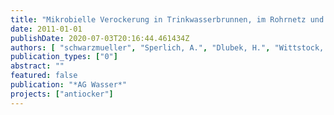 ```yaml
---
title: "Mikrobielle Verockerung in Trinkwasserbrunnen, im Rohrnetz und an Pumpen - Entwicklung und Bewertung von betrieblichen Gegenmaßnahmen"
date: 2011-01-01
publishDate: 2020-07-03T20:16:44.461434Z
authors: [ "schwarzmueller", "Sperlich, A.", "Dlubek, H.", "Wittstock, E.", "Gnirß, R." ]
publication_types: ["0"]
abstract: ""
featured: false
publication: "*AG Wasser*"
projects: ["antiocker"]
---
```


